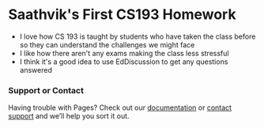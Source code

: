 # Saathvik's First CS193 Homework

- I love how CS 193 is taught by students who have taken the class before so they can understand the challenges we might face
- I like how there aren't any exams making the class less stressful
- I think it's a good idea to use EdDiscussion to get any questions answered


### Support or Contact

Having trouble with Pages? Check out our [documentation](https://help.github.com/categories/github-pages-basics/) or [contact support](https://github.com/contact) and we’ll help you sort it out.
